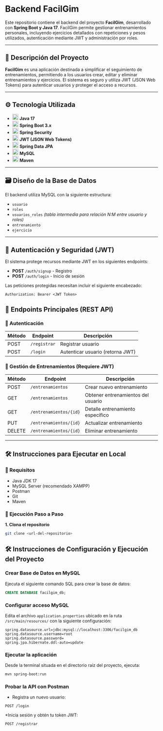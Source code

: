 #  Backend FacilGim

Este repositorio contiene el backend del proyecto **FacilGim**, desarrollado con **Spring Boot y Java 17**. FacilGim permite gestionar entrenamientos personales, incluyendo ejercicios detallados con repeticiones y pesos utilizados, autenticación mediante JWT y administración por roles.

---

## 📌 Descripción del Proyecto

**FacilGim** es una aplicación destinada a simplificar el seguimiento de entrenamientos, permitiendo a los usuarios crear, editar y eliminar entrenamientos y ejercicios. El sistema es seguro y utiliza JWT (JSON Web Tokens) para autenticar usuarios y proteger el acceso a recursos.

---

## ⚙️ Tecnología Utilizada

- <img src="https://cdn.jsdelivr.net/gh/devicons/devicon/icons/java/java-original.svg" width="20" height="20"> **Java 17**  
- <img src="https://cdn.jsdelivr.net/gh/devicons/devicon/icons/spring/spring-original.svg" width="20" height="20"> **Spring Boot 3.x**  
- <img src="https://cdn.jsdelivr.net/gh/devicons/devicon/icons/spring/spring-original.svg" width="20" height="20"> **Spring Security**  
- <img src="https://jwt.io/img/pic_logo.svg" width="20" height="20"> **JWT (JSON Web Tokens)**  
- <img src="https://cdn.jsdelivr.net/gh/devicons/devicon/icons/hibernate/hibernate-original.svg" width="20" height="20"> **Spring Data JPA**  
- <img src="https://cdn.jsdelivr.net/gh/devicons/devicon/icons/mysql/mysql-original.svg" width="20" height="20"> **MySQL**  
- <img src="https://cdn.jsdelivr.net/gh/devicons/devicon/icons/maven/maven-original.svg" width="20" height="20"> **Maven**


---

## 🗃️ Diseño de la Base de Datos

El backend utiliza MySQL con la siguiente estructura:

- `usuario`
- `roles`
- `usuarios_roles` *(tabla intermedia para relación N:M entre usuario y roles)*
- `entrenamiento`
- `ejercicio`

---

## 🔐 Autenticación y Seguridad (JWT)

El sistema protege recursos mediante JWT en los siguientes endpoints:

- **POST** `/auth/signup` - Registro
- **POST** `/auth/login` - Inicio de sesión

Las peticiones protegidas necesitan incluir el siguiente encabezado:

```http
Authorization: Bearer <JWT Token>
```
## 📍 Endpoints Principales (REST API)

### 🔹 Autenticación

| Método | Endpoint       | Descripción                         |
|--------|----------------|-------------------------------------|
| POST   | `/registrar` | Registrar usuario                   |
| POST   | `/login`  | Autenticar usuario (retorna JWT)    |

### 🔹 Gestión de Entrenamientos (Requiere JWT)

| Método | Endpoint                  | Descripción                             |
|--------|---------------------------|-----------------------------------------|
| POST   | `/entrenamientos`         | Crear nuevo entrenamiento               |
| GET    | `/entrenamientos`         | Obtener entrenamientos del usuario      |
| GET    | `/entrenamientos/{id}`    | Detalle entrenamiento específico        |
| PUT    | `/entrenamientos/{id}`    | Actualizar entrenamiento                |
| DELETE | `/entrenamientos/{id}`    | Eliminar entrenamiento                  |

---

## 🛠️ Instrucciones para Ejecutar en Local

### 🔸 Requisitos

- Java JDK 17
- MySQL Server (recomendado XAMPP)
- Postman
- Git
- Maven

### 🔸 Ejecución Paso a Paso

**1. Clona el repositorio**

```bash
git clone <url-del-repositorio>
```

## 🛠️ Instrucciones de Configuración y Ejecución del Proyecto

### Crear Base de Datos en MySQL

Ejecuta el siguiente comando SQL para crear la base de datos:

```sql
CREATE DATABASE facilgim_db;
```

###  Configurar acceso MySQL

Edita el archivo `application.properties` ubicado en la ruta `/src/main/resources/` con la siguiente configuración:

```properties
spring.datasource.url=jdbc:mysql://localhost:3306/facilgim_db
spring.datasource.username=root
spring.datasource.password=
spring.jpa.hibernate.ddl-auto=update
```


###  Ejecutar la aplicación

Desde la terminal situada en el directorio raíz del proyecto, ejecuta:

```bash
mvn spring-boot:run
```

### Probar la API con Postman
 * Registra un nuevo usuario:

```http
POST /login
```

 *Inicia sesión y obtén tu token JWT:
 ```http
POST /registrar
```



